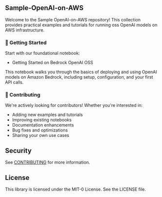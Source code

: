 ## Sample-OpenAI-on-AWS

Welcome to the Sample OpenAI-on-AWS repository! This collection provides practical examples and tutorials for running oss OpenAI models on AWS infrastructure.

### 🚀 Getting Started

Start with our foundational notebook:

- Getting Started on Bedrock OpenAI OSS

This notebook walks you through the basics of deploying and using OpenAI models on Amazon Bedrock, including setup, configuration, and your first API calls.

### 🤝 Contributing

We're actively looking for contributors! Whether you're interested in:

- Adding new examples and tutorials
- Improving existing notebooks
- Documentation enhancements
- Bug fixes and optimizations
- Sharing your own use cases

## Security

See [CONTRIBUTING](CONTRIBUTING.md#security-issue-notifications) for more information.

## License

This library is licensed under the MIT-0 License. See the LICENSE file.

